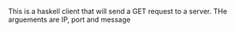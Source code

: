 This is a haskell client that will send a  GET request to a server. THe arguements are IP, port and message
